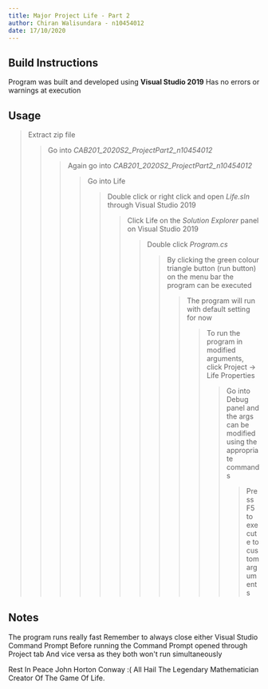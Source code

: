 ```yaml
---
title: Major Project Life - Part 2
author: Chiran Walisundara - n10454012
date: 17/10/2020
---
```


## Build Instructions

Program was built and developed using **Visual Studio 2019**
Has no errors or warnings at execution  

## Usage 

> Extract zip file
>
>> Go into *CAB201_2020S2_ProjectPart2_n10454012*
>>
>>> Again go into *CAB201_2020S2_ProjectPart2_n10454012*
>>>
>>>> Go into Life
>>>>
>>>>> Double click or right click and open *Life.sln* through Visual Studio 2019 
>>>>>
>>>>>> Click Life on the *Solution Explorer* panel on Visual Studio 2019 
>>>>>>
>>>>>>> Double click *Program.cs*
>>>>>>>
>>>>>>>> By clicking the green colour triangle button (run button) on the menu bar the program can be executed
>>>>>>>>
>>>>>>>>> The program will run with default setting for now 
>>>>>>>>>
>>>>>>>>>> To run the program in modified arguments, click Project -> Life Properties
>>>>>>>>>>
>>>>>>>>>>> Go into Debug panel and the args can be modified using the appropriate commands 
>>>>>>>>>>>
>>>>>>>>>>>> Press F5 to execute to custom arguments  

## Notes 

The program runs really fast
Remember to always close either Visual Studio Command Prompt
Before running the Command Prompt opened through Project tab
And vice versa as they both won't run simultaneously

Rest In Peace John Horton Conway :(
All Hail The Legendary Mathematician
Creator Of The Game Of Life.